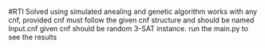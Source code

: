 #RTI Solved using simulated anealing and genetic algorithm
works with any cnf, provided cnf must follow the given cnf structure and should be named Input.cnf
given cnf should be random 3-SAT instance. 
run the main.py to see the results 	